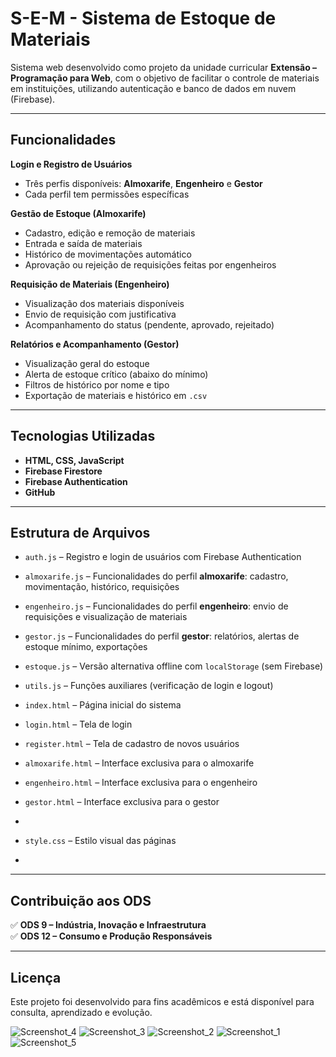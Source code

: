 #  S-E-M - Sistema de Estoque de Materiais

Sistema web desenvolvido como projeto da unidade curricular **Extensão – Programação para Web**, com o objetivo de facilitar o controle de materiais em instituições, utilizando autenticação e banco de dados em nuvem (Firebase).

---

##  Funcionalidades

 **Login e Registro de Usuários**  
- Três perfis disponíveis: **Almoxarife**, **Engenheiro** e **Gestor**
- Cada perfil tem permissões específicas

 **Gestão de Estoque (Almoxarife)**
- Cadastro, edição e remoção de materiais
- Entrada e saída de materiais
- Histórico de movimentações automático
- Aprovação ou rejeição de requisições feitas por engenheiros

 **Requisição de Materiais (Engenheiro)**
- Visualização dos materiais disponíveis
- Envio de requisição com justificativa
- Acompanhamento do status (pendente, aprovado, rejeitado)

 **Relatórios e Acompanhamento (Gestor)**
- Visualização geral do estoque
- Alerta de estoque crítico (abaixo do mínimo)
- Filtros de histórico por nome e tipo
- Exportação de materiais e histórico em `.csv`

---

##  Tecnologias Utilizadas

- **HTML, CSS, JavaScript**
- **Firebase Firestore** 
- **Firebase Authentication** 
- **GitHub** 

---

##  Estrutura de Arquivos

- `auth.js` – Registro e login de usuários com Firebase Authentication
- `almoxarife.js` – Funcionalidades do perfil **almoxarife**: cadastro, movimentação, histórico, requisições
- `engenheiro.js` – Funcionalidades do perfil **engenheiro**: envio de requisições e visualização de materiais
- `gestor.js` – Funcionalidades do perfil **gestor**: relatórios, alertas de estoque mínimo, exportações
- `estoque.js` – Versão alternativa offline com `localStorage` (sem Firebase)
- `utils.js` – Funções auxiliares (verificação de login e logout)

- `index.html` – Página inicial do sistema
- `login.html` – Tela de login
- `register.html` – Tela de cadastro de novos usuários
- `almoxarife.html` – Interface exclusiva para o almoxarife
- `engenheiro.html` – Interface exclusiva para o engenheiro
- `gestor.html` – Interface exclusiva para o gestor
- 
- `style.css` – Estilo visual das páginas
- 
---

##  Contribuição aos ODS

✅ **ODS 9 – Indústria, Inovação e Infraestrutura**  
✅ **ODS 12 – Consumo e Produção Responsáveis**

---

##  Licença

Este projeto foi desenvolvido para fins acadêmicos e está disponível para consulta, aprendizado e evolução.


![Screenshot_4](https://github.com/user-attachments/assets/0b82e4e4-3a78-4704-8ee7-999a6e10982a)
![Screenshot_3](https://github.com/user-attachments/assets/814e3618-882e-45fa-aca4-5de7e0db0cc8)
![Screenshot_2](https://github.com/user-attachments/assets/698465db-29a8-4406-b814-db86238f94e9)
![Screenshot_1](https://github.com/user-attachments/assets/84b49e88-21d1-4a4c-92be-c8973214f5db)
![Screenshot_5](https://github.com/user-attachments/assets/4232f374-af1e-43f2-af17-f0ecb64258a2)
